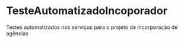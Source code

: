 # TesteAutomatizadoIncoporador

Testes automatizados nos serviços para o projeto de incorporação de agências 
